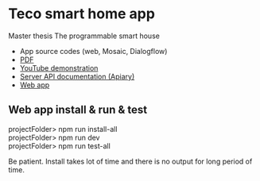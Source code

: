 # Teco smart home app <br/>
Master thesis The programmable smart house <br/>
 - App source codes (web, Mosaic, Dialogflow)
 - [PDF](https://github.com/vanamir2/teco-smart-home/blob/master/docs/DP_Miroslav_Vana_2020.pdf)
 - [YouTube demonstration](https://youtu.be/qqNYXxoiiHE)
 - [Server API documentation (Apiary)](https://tecosmarthome.docs.apiary.io/) 
 - [Web app](https://teco-smart-home.herokuapp.com/#)

## Web app install & run & test<br/>
projectFolder> npm run install-all <br/>
projectFolder> npm run dev <br/>
projectFolder> npm run test-all <br/>

Be patient. Install takes lot of time and there is no output for long period of time.
